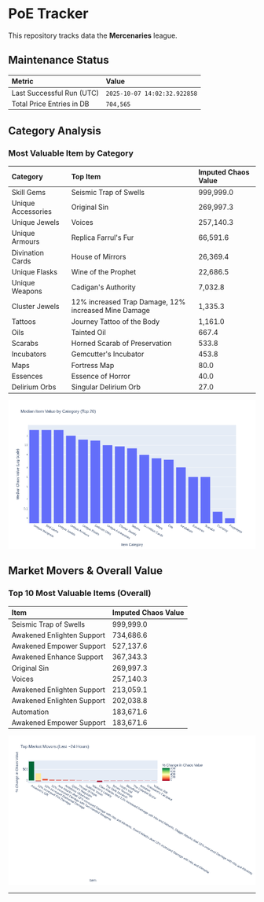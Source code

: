 # PoE Tracker

This repository tracks data the **Mercenaries** league.

## Maintenance Status

<!-- START_MAINTENANCE -->
| Metric | Value |
|:---|:---|
| Last Successful Run (UTC) | `2025-10-07 14:02:32.922858` |
| Total Price Entries in DB | `704,565` |

<!-- END_MAINTENANCE -->

## Category Analysis

<!-- START_CATEGORY_ANALYSIS -->
### Most Valuable Item by Category
| Category | Top Item | Imputed Chaos Value |
| :--- | :--- | :--- |
| Skill Gems | Seismic Trap of Swells | 999,999.0 |
| Unique Accessories | Original Sin | 269,997.3 |
| Unique Jewels | Voices | 257,140.3 |
| Unique Armours | Replica Farrul's Fur | 66,591.6 |
| Divination Cards | House of Mirrors | 26,369.4 |
| Unique Flasks | Wine of the Prophet | 22,686.5 |
| Unique Weapons | Cadigan's Authority | 7,032.8 |
| Cluster Jewels | 12% increased Trap Damage, 12% increased Mine Damage | 1,335.3 |
| Tattoos | Journey Tattoo of the Body | 1,161.0 |
| Oils | Tainted Oil | 667.4 |
| Scarabs | Horned Scarab of Preservation | 533.8 |
| Incubators | Gemcutter's Incubator | 453.8 |
| Maps | Fortress Map | 80.0 |
| Essences | Essence of Horror | 40.0 |
| Delirium Orbs | Singular Delirium Orb | 27.0 |


![Category Analysis Chart](charts/category_analysis.png)
<!-- END_CATEGORY_ANALYSIS -->

## Market Movers & Overall Value

<!-- START_ANALYSIS -->
### Top 10 Most Valuable Items (Overall)
| Item | Imputed Chaos Value |
| :--- | :--- |
| Seismic Trap of Swells | 999,999.0 |
| Awakened Enlighten Support | 734,686.6 |
| Awakened Empower Support | 527,137.6 |
| Awakened Enhance Support | 367,343.3 |
| Original Sin | 269,997.3 |
| Voices | 257,140.3 |
| Awakened Enlighten Support | 213,059.1 |
| Awakened Enlighten Support | 202,038.8 |
| Automation | 183,671.6 |
| Awakened Empower Support | 183,671.6 |


![Market Movers Chart](charts/market_movers.png)
<!-- END_ANALYSIS -->

---
